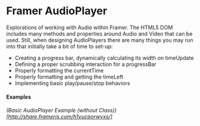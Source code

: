 # Framer AudioPlayer
Explorations of working with Audio within Framer. The HTML5 DOM includes many methods and properties around Audio and Video that can be used. Still, when designing AudioPlayers there are many things you may run into that initially take a bit of time to set-up:

- Creating a progress bar, dynamically calculating its width on timeUpdate
- Defining a proper scrubbing interaction for a progressBar
- Properly formatting the currentTime
- Properly formatting and getting the timeLeft
- Implementing basic play/pause/stop behaviors

#### Examples
###### (Basic AudioPlayer Example (without Class))[http://share.framerjs.com/h1vucporwyxs/] 
